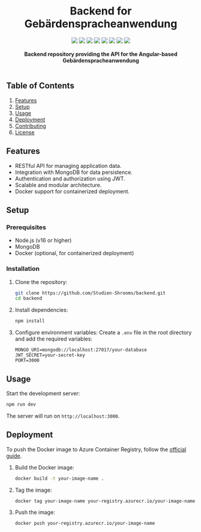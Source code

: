 <div align="center">
    <h1>Backend for Gebärdenspracheanwendung</h1>
     <img src="https://img.shields.io/github/last-commit/Studien-Shrooms/backend">
     <img src="https://img.shields.io/github/actions/workflow/status/Studien-Shrooms/backend/ci.yml?label=build">
     <img src="https://img.shields.io/github/v/release/Studien-Shrooms/backend"> 
     <img src="https://img.shields.io/github/license/Studien-Shrooms/backend">
     <img src="https://img.shields.io/github/languages/top/Studien-Shrooms/backend">
     <img src="https://img.shields.io/github/languages/count/Studien-Shrooms/backend">
     <img src="https://img.shields.io/github/repo-size/Studien-Shrooms/backend">
     <img src="https://img.shields.io/github/stars/Studien-Shrooms/backend?style=social">
    <br>
    <br>
    <b>Backend repository providing the API for the Angular-based Gebärdenspracheanwendung</b>
    <br>
    <br>
</div>

## Table of Contents

1. [Features](#features)
2. [Setup](#setup)
3. [Usage](#usage)
4. [Deployment](#deployment)
5. [Contributing](#contributing)
6. [License](#license)

## Features

- RESTful API for managing application data.
- Integration with MongoDB for data persistence.
- Authentication and authorization using JWT.
- Scalable and modular architecture.
- Docker support for containerized deployment.

## Setup

### Prerequisites

- Node.js (v16 or higher)
- MongoDB
- Docker (optional, for containerized deployment)

### Installation

1. Clone the repository:
   ```bash
   git clone https://github.com/Studien-Shrooms/backend.git
   cd backend
   ```

2. Install dependencies:
   ```bash
   npm install
   ```

3. Configure environment variables:
   Create a `.env` file in the root directory and add the required variables:
   ```env
   MONGO_URI=mongodb://localhost:27017/your-database
   JWT_SECRET=your-secret-key
   PORT=3000
   ```

## Usage

Start the development server:
```bash
npm run dev
```

The server will run on `http://localhost:3000`.

## Deployment

To push the Docker image to Azure Container Registry, follow the [official guide](https://learn.microsoft.com/en-us/azure/container-registry/container-registry-get-started-docker-cli).

1. Build the Docker image:
   ```bash
   docker build -t your-image-name .
   ```

2. Tag the image:
   ```bash
   docker tag your-image-name your-registry.azurecr.io/your-image-name
   ```

3. Push the image:
   ```bash
   docker push your-registry.azurecr.io/your-image-name
   ```





